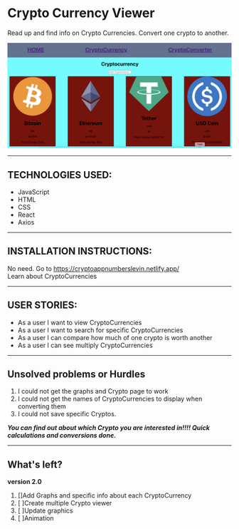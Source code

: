 # Crypto Currency Viewer

Read up and find info on Crypto Currencies.
Convert one crypto to another.

<!-- <h1>Crypto Currency Viewer</h1> -->

![Crypto Screen](/redditstock-app/src/Component/crypto.png)

---

<h2>TECHNOLOGIES USED:</h2>

- JavaScript
- HTML
- CSS
- React
- Axios

---

<h2>INSTALLATION INSTRUCTIONS:</h2>

No need.
Go to https://cryptoappnumberslevin.netlify.app/<br>
Learn about CryptoCurrencies

---

<h2>USER STORIES:</h2>

- As a user I want to view CryptoCurrencies
- As a user I want to search for specific CryptoCurrencies
- As a user I can compare how much of one crypto is worth another
- As a user I can see multiply CryptoCurrencies

---

<h2>Unsolved problems or Hurdles</h2>

1. I could not get the graphs and Crypto page to work
2. I could not get the names of CryptoCurrencies to display when converting them
3. I could not save specific Cryptos.

<strong><em>You can find out about which Crypto you are interested in!!!! Quick calculations and conversions done.</em></strong>

---

<h2>What's left?</h2>

<strong>version 2.0</strong>

1. []Add Graphs and specific info about each CryptoCurrency
2. [ ]Create multiple Crypto viewer
3. [ ]Update graphics
4. [ ]Animation
